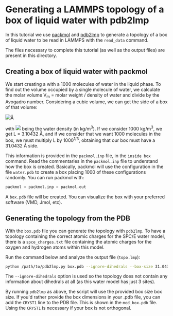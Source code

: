 # Generating a LAMMPS topology of a box of liquid water with pdb2lmp

In this tutorial we use [packmol](http://leandro.iqm.unicamp.br/m3g/packmol/home.shtml) and [pdb2lmp](https://github.com/Sampa-USP/pdb2lmp) to generate a topology of a box of liquid water to be read in LAMMPS with the `read_data` command.

The files necessary to complete this tutorial (as well as the output files) are present in this directory.

## Creating a box of liquid water with packmol
We start creating a with a 1000 molecules of water in the liquid phase. To find out the volume occupied by a single molecule of water, we calculate the molar volume V<sub>m</sub> = molar weight / density of water and divide by the Avogadro number. Considering a cubic volume, we can get the side of a box of that volume:

<img src="https://render.githubusercontent.com/render/math?math=L=%5Cleft(%5Cfrac%7B29915.81%7D%7B%5Crho%7D%5Cright)%5E%7B1%2F3%7D">Å

with <img src="https://render.githubusercontent.com/render/math?math=%5Crho"> being the water density (in kg/m<sup>3</sup>). If we consider 1000 kg/m<sup>3</sup>, we get L = 3.10432 Å, and if we consider that we want 1000 molecules in the box, we must multiply L by 1000<sup>1/3</sup>, obtaining that our box must have a 31.0432 Å side.

This information is provided in the `packmol.inp` file, in the `inside box` command. Read the commentaries in the `packmol.inp` file to understand how the box is created. Basically, packmol will use the configuration in the file `water.pdb` to create a box placing 1000 of these configurations randomly.
You can run packmol with:

```bash
packmol < packmol.inp > packmol.out
```

A `box.pdb` file will be created. You can visualize the box with your preferred software (VMD, Jmol, etc).

## Generating the topology from the PDB
With the `box.pdb` file you can generate the topology with `pdb2lmp`. To have a topology containing the correct atomic charges for the SPC/E water model, there is a `spce_charges.txt` file containing the atomic charges for the oxygen and hydrogen atoms within this model.

Run the command below and analyze the output file (`topo.lmp`):
```bash
python /path/to/pdb2lmp.py box.pdb --ignore-dihedrals --box-size 31.0432 31.0432 31.0432 --charges spce_charges.txt > topo.lmp
```

The `--ignore-dihedrals` option is used so the topology does not contain any information about dihedrals at all (as this water model has just 3 sites).

By running `pdb2lmp` as above, the script will use the provided box size box size. If you'd rather provide the box dimensions in your .pdb file, you can add the `CRYST1` line to the PDB file.
This is shown in the `mod_box.pdb` file. 
Using the `CRYST1` is necessary if your box is not orthogonal.
